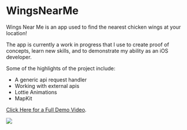 # WingsNearMe
Wings Near Me is an app used to find the nearest chicken wings at your location!

The app is currently a work in progress that I use to create proof of concepts, learn new skills, and to demonstrate my ability as an iOS developer.

Some of the highlights of the project include:
- A generic api request handler
- Working with external apis
- Lottie Animations
- MapKit

[Click Here for a Full Demo Video](https://samdoggett.com/WingsNearMe/DemoVideo.mp4).

[![](https://samdoggett.com/WingsNearMe/Demo01.GIF)](https://samdoggett.com/WingsNearMe/Demo01.GIF)

